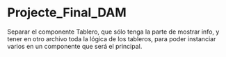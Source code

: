 # Projecte_Final_DAM

Separar el componente Tablero, que sólo tenga la parte de mostrar info, y
tener en otro archivo toda la lógica de los tableros, para poder instanciar 
varios en un componente que será el principal.
